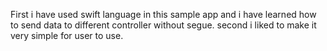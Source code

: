 First i have used swift language in this sample app and i have learned how to send data to different controller without segue.
second i liked to make it very simple for user to use.
